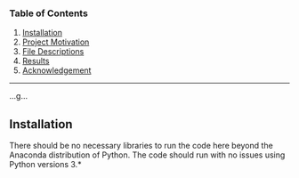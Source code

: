 ### Table of Contents
1. [Installation](#Installation)
2. [Project Motivation](#motivation)
3. [File Descriptions](#descriptions)
4. [Results](#results)
5. [Acknowledgement](#acknowledgement)
___
...g...
<a name="installation"/>
## Installation
There should be no necessary libraries to run the code here beyond the Anaconda distribution of Python. The code should run with no issues using Python versions 3.*
